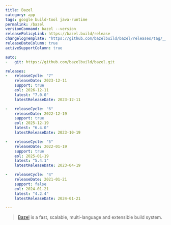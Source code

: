 ```yaml
---
title: Bazel
category: app
tags: google build-tool java-runtime
permalink: /bazel
versionCommand: bazel --version
releasePolicyLink: https://bazel.build/release
changelogTemplate: "https://github.com/bazelbuild/bazel/releases/tag/__LATEST__"
releaseDateColumn: true
activeSupportColumn: true

auto:
-   git: https://github.com/bazelbuild/bazel.git

releases:
-   releaseCycle: "7"
    releaseDate: 2023-12-11
    support: true
    eol: 2026-12-11
    latest: "7.0.0"
    latestReleaseDate: 2023-12-11

-   releaseCycle: "6"
    releaseDate: 2022-12-19
    support: true
    eol: 2025-12-19
    latest: "6.4.0"
    latestReleaseDate: 2023-10-19

-   releaseCycle: "5"
    releaseDate: 2022-01-19
    support: true
    eol: 2025-01-19
    latest: "5.4.1"
    latestReleaseDate: 2023-04-19

-   releaseCycle: "4"
    releaseDate: 2021-01-21
    support: false
    eol: 2024-01-21
    latest: "4.2.4"
    latestReleaseDate: 2024-01-21

---
```


> [Bazel](https://bazel.build/) is a fast, scalable, multi-language and extensible build system.
